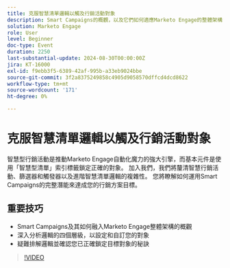 ```yaml
---
title: 克服智慧清單邏輯以觸及行銷活動對象
description: Smart Campaigns的概觀，以及它們如何適應Marketo Engage的整體架構深入探究四種邏輯層級，以設定和自訂您的對象疑難排解您的邏輯，並確認您已正確鎖定目標對象
solution: Marketo Engage
role: User
level: Beginner
doc-type: Event
duration: 2250
last-substantial-update: 2024-08-30T00:00:00Z
jira: KT-16000
exl-id: f9ebb3f5-6389-42af-995b-a33eb9024bbe
source-git-commit: 3f2a8375249858c4905d9058570dffcd4dcd8622
workflow-type: tm+mt
source-wordcount: '171'
ht-degree: 0%

---
```


# 克服智慧清單邏輯以觸及行銷活動對象

智慧型行銷活動是推動Marketo Engage自動化魔力的強大引擎，而基本元件是使用「智慧型清單」索引標籤鎖定正確的對象。 加入我們，我們將釐清智慧行銷活動、篩選器和觸發器以及進階智慧清單邏輯的複雜性。 您將瞭解如何運用Smart Campaigns的完整潛能來達成您的行銷方案目標。

## 重要技巧

* Smart Campaigns及其如何融入Marketo Engage整體架構的概觀
* 深入分析邏輯的四個層級，以設定和自訂您的對象
* 疑難排解邏輯並確認您已正確鎖定目標對象的秘訣

>[!VIDEO](https://video.tv.adobe.com/v/3432943/?learn=on)
